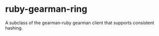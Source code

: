 ruby-gearman-ring
=================

A subclass of the gearman-ruby gearman client that supports consistent hashing.